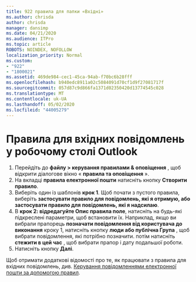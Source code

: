 ```yaml
---
title: 922 правила для папки «Вхідні»
ms.author: chrisda
author: chrisda
manager: dansimp
ms.date: 04/21/2020
ms.audience: ITPro
ms.topic: article
ROBOTS: NOINDEX, NOFOLLOW
localization_priority: Normal
ms.custom:
- "922"
- "1800021"
ms.assetid: 469de984-cec1-45ca-94ab-f70bc6b28fff
ms.openlocfilehash: b940edc8911a02c5084091d70cf1d9f27081717f
ms.sourcegitcommit: 057d87c9d866fa1371d02350420d13774545c028
ms.translationtype: MT
ms.contentlocale: uk-UA
ms.lasthandoff: 05/02/2020
ms.locfileid: "44005279"
---
```

# <a name="inbox-rules-in-outlook-desktop"></a>Правила для вхідних повідомлень у робочому столі Outlook

1. Перейдіть до **файлу > керування правилами & оповіщення** , щоб відкрити діалогове вікно « **правила та оповіщення** ».
2. На вкладці **правила електронної пошти** натисніть кнопку **Створити правило**.
3. Виберіть один із шаблонів **крок 1**. Щоб почати з пустого правила, виберіть **застосувати правило для повідомлень, які я отримую, або застосувати правило для повідомлень, які я надсилаю**.
4. В **крок 2: відредагуйте Опис правила поле**, натисніть на будь-які підкреслені параметри, щоб встановити їх. Наприклад, якщо ви вибрали прапорець **позначати повідомлення від користувача до виконання** кроку 1, натисніть кнопку **люди або публічна Група** , щоб вибрати повідомлення, які потрібно позначити. потім натисніть **стежити в цей час** , щоб вибрати прапор і дату подальшої роботи.
5. Натисніть кнопку **Далі**.

Щоб отримати додаткові відомості про те, як працювати з правила для вхідних повідомлень, див. [Керування повідомленнями електронної пошти за допомогою правил](https://support.office.com/article/manage-email-messages-by-using-rules-c24f5dea-9465-4df4-ad17-a50704d66c59).
